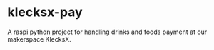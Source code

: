 # klecksx-pay
A raspi python project for handling drinks and foods payment at our makerspace KlecksX.
